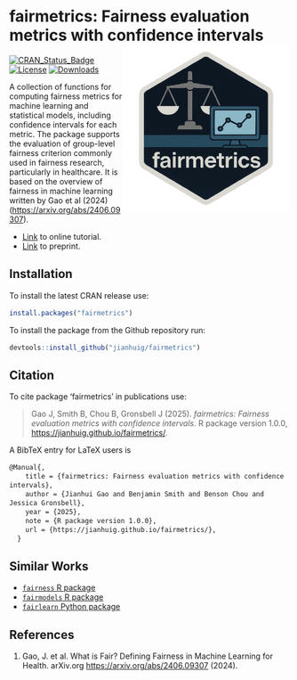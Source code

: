 # fairmetrics: Fairness evaluation metrics with confidence intervals  <a href='https://github.com/jianhuig/fairmetrics'><img src='https://raw.githubusercontent.com/jianhuig/fairmetrics/main/utils/png/hex_sticker.png' align="right" height="300" /></a>

[![CRAN_Status_Badge](https://www.r-pkg.org/badges/version/fairmetrics)](https://www.r-pkg.org/badges/version/fairmetrics)
[![License](https://img.shields.io/github/license/mashape/apistatus.svg)](http://choosealicense.com/licenses/mit/)
[![Downloads](https://cranlogs.r-pkg.org/badges/fairmetrics)](https://cran.rstudio.com/web/packages/fairmetrics/index.html)

A collection of functions for computing fairness metrics for machine learning and statistical models, including confidence intervals for each metric. The package supports the evaluation of group-level fairness criterion commonly used in fairness research, particularly in healthcare. It is based on the overview of fairness in machine learning written by Gao et al (2024) (https://arxiv.org/abs/2406.09307).

- [Link](https://jianhuig.github.io/fairmetrics/articles/fairmetrics.html) to online tutorial.
- [Link](https://arxiv.org/abs/2406.09307) to preprint.

## Installation

To install the latest CRAN release use: 

```r
install.packages("fairmetrics")
```

To install the package from the Github repository run: 

```r
devtools::install_github("jianhuig/fairmetrics")
```

## Citation 

To cite package ‘fairmetrics’ in publications use:

> Gao J,  Smith B, Chou B, Gronsbell J (2025). _fairmetrics: Fairness evaluation metrics with confidence intervals_. R package version 1.0.0, <https://jianhuig.github.io/fairmetrics/>.


A BibTeX entry for LaTeX users is

```
@Manual{,
    title = {fairmetrics: Fairness evaluation metrics with confidence intervals},
    author = {Jianhui Gao and Benjamin Smith and Benson Chou and Jessica Gronsbell},
    year = {2025},
    note = {R package version 1.0.0},
    url = {https://jianhuig.github.io/fairmetrics/},
  }
```

## Similar Works

- [`fairness` R package](https://github.com/kozodoi/fairness) 
- [`fairmodels` R package](https://github.com/ModelOriented/fairmodels)
- [`fairlearn` Python package](https://github.com/fairlearn/fairlearn)
  
## References

1. Gao, J. et al. What is Fair? Defining Fairness in Machine Learning for Health. arXiv.org https://arxiv.org/abs/2406.09307 (2024).
